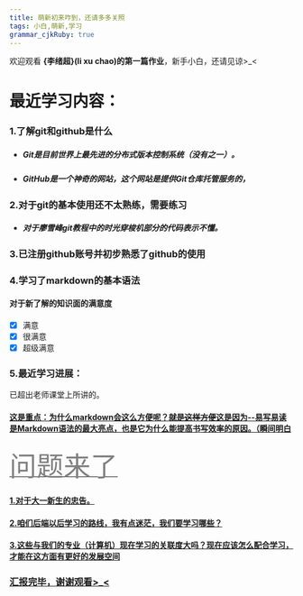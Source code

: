 ```yaml
---
title: 萌新初来咋到，还请多多关照
tags: 小白,萌新,学习
grammar_cjkRuby: true
---
```



欢迎观看 **{李绪超}(li   xu  chao)的第一篇作业**，新手小白，还请见谅>_<
# 最近学习内容：
 ### 1.了解git和github是什么
+ ##### Git是目前世界上最先进的分布式版本控制系统（没有之一）。
+ ##### GitHub是一个神奇的网站，这个网站是提供Git仓库托管服务的，
### 2.对于git的基本使用还不太熟练，需要练习
+ ##### 对于廖雪峰git教程中的时光穿梭机部分的代码表示不懂。
### 3.已注册github账号并初步熟悉了github的使用
### 4.学习了markdown的基本语法
#### 对于新了解的知识面的满意度
+ [x] 满意
+ [x] 很满意
+ [x] 超级满意
 ### 5.最近学习进展：
 已超出老师课堂上所讲的。
#### <u>这是重点：为什么markdown会这么方便呢？~~就是这样方便~~这是因为--易写易读是Markdown语法的最大亮点，也是它为什么能提高书写效率的原因。（瞬间明白


<font color=gray size=20>问题来了</font>
#### 1.对于大一新生的忠告。

#### 2.咱们后端以后学习的路线，我有点迷茫，我们要学习哪些？
#### 3.这些与我们的专业（计算机）现在学习的关联度大吗？现在应该怎么配合学习，才能在这方面有更好的发展空间


### 汇报完毕，谢谢观看>_<




  


  
